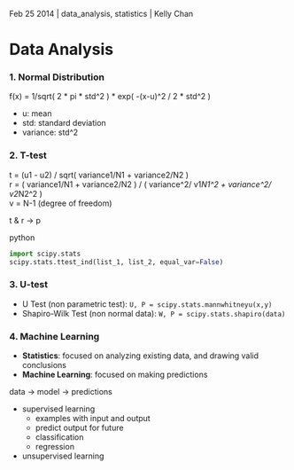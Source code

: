 Feb 25 2014 | data_analysis, statistics | Kelly Chan
# Data Analysis

### 1. Normal Distribution

f(x) = 1/sqrt( 2 * pi * std^2 ) * exp( -(x-u)^2 / 2 * std^2 )

- u: mean
- std: standard deviation
- variance: std^2


### 2. T-test

t = (u1 - u2) / sqrt( variance1/N1 + variance2/N2 )  
r = ( variance1/N1 + variance2/N2 ) / ( variance^2/ v1*N1^2 + variance^2/ v2*N2^2 )  
v = N-1 (degree of freedom)

t & r -> p  

python
```python
import scipy.stats
scipy.stats.ttest_ind(list_1, list_2, equal_var=False)
```

### 3. U-test

- U Test (non parametric test): `U, P = scipy.stats.mannwhitneyu(x,y)`
- Shapiro-Wilk Test (non normal data): `W, P = scipy.stats.shapiro(data)`

### 4. Machine Learning

- <b>Statistics</b>: focused on analyzing existing data, and drawing valid conclusions
- <b>Machine Learning</b>: focused on making predictions

data -> model -> predictions
- supervised learning
    - examples with input and output
    - predict output for future
    - classification
    - regression
- unsupervised learning
